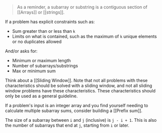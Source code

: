 > As a reminder, a subarray or substring is a contiguous section of [[Arrays]] or [[strings]].

If a problem has explicit constraints such as:

-   Sum greater than or less than `k`
-   Limits on what is contained, such as the maximum of `k` unique elements or no duplicates allowed

And/or asks for:

-   Minimum or maximum length
-   Number of subarrays/substrings
-   Max or minimum sum

Think about a [[Sliding Window]]. Note that not all problems with these characteristics should be solved with a sliding window, and not all sliding window problems have these characteristics. These characteristics should only be used as a general guideline.

If a problem's input is an integer array and you find yourself needing to calculate multiple subarray sums, consider building a [[Prefix sum]].

The size of a subarray between `i` and `j` (inclusive) is `j - i + 1`. This is also the number of subarrays that end at `j`, starting from `i` or later.